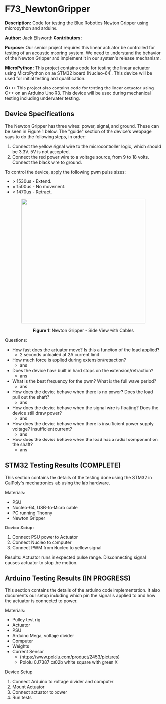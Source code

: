 # F73_NewtonGripper
<b>Description:</b> Code for testing the Blue Robotics Newton Gripper using micropython and arduino.

<b>Author:</b> Jack Ellsworth
<b>Contributors:</b> 
 

<b>Purpose:</b> Our senior project requires this linear actuator be controlled for testing of an acoustic mooring system. We need to understand the behavior of the Newton Gripper and implement it in our system's release mechanism.

<b>MicroPython:</b> This project contains code for testing the linear actuator using MicroPython on an STM32 board (Nucleo-64). This device will be used for initial testing and qualification.

<b>C++:</b> This project also contains code for testing the linear actuator using C++ on an Arduino Uno R3. This device will be used during mechanical testing including underwater testing.

## Device Specifications
The Newton Gripper has three wires: power, signal, and ground. These can be seen in Figure 1 below. The "guide" section of the device's webpage says to do the following steps, in order:
1. Connect the yellow signal wire to the microcontroller logic, which should be 3.3V. 5V is not accepted.
2. Connect the red power wire to a voltage source, from 9 to 18 volts. Connect the black wire to ground.

To control the device, apply the following pwm pulse sizes:
- \> 1530us - Extend.
- = 1500us - No movement.
- < 1470us - Retract.

<p align="center"> <img src = img/NewtonGripper_SideViewWithCables.jpg width = 400> </p>
<p align=center> <b> Figure 1: </b> Newton Gripper - Side View with Cables

Questions:
- How fast does the actuator move? Is this a function of the load applied?
  - 2 seconds unloaded at 2A current limit
- How much force is applied during extension/retraction?
  - ans
- Does the device have built in hard stops on the extension/retraction?
  - ans
- What is the best frequency for the pwm? What is the full wave period?
  - ans
- How does the device behave when there is no power? Does the load pull out the shaft?
  - ans
- How does the device behave when the signal wire is floating? Does the device still draw power?
  - ans
- How does the device behave when there is insufficient power supply voltage? Insufficient current?
  - ans
- How does the device behave when the load has a radial component on the shaft?
  - ans
    
## STM32 Testing Results (COMPLETE)
This section contains the details of the testing done using the STM32 in CalPoly's mechatronics lab using the lab hardware.

Materials:
- PSU
- Nucleo-64, USB-to-Micro cable
- PC running Thonny
- Newton Gripper

Device Setup:
1. Connect PSU power to Actuator
2. Connect Nucleo to computer
3. Connect PWM from Nucleo to yellow signal

Results:
 Actuator runs in expected pulse range. Disconnecting signal causes actuator to stop the motion.

## Arduino Testing Results (IN PROGRESS)
This section contains the details of the arduino code implementation. It also documents our setup including which pin the signal is applied to and how the actuator is connected to power.

Materials:
- Pulley test rig
- Actuator
- PSU
- Arduino Mega, voltage divider
- Computer
- Weights
- Current Sensor 
  - (https://www.pololu.com/product/2453/pictures)
  - Pololu 0J7387 cs02b white square with green X

Device Setup
1. Connect Arduino to voltage divider and computer
2. Mount Actuator
3. Connect actuator to power
4. Run tests
